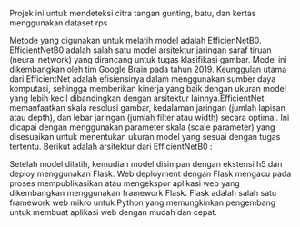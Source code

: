Projek ini untuk mendeteksi citra tangan gunting, batu, dan kertas menggunakan dataset rps

Metode yang digunakan untuk melatih model adalah EfficienNetB0. EfficientNetB0 adalah salah satu model arsitektur jaringan saraf tiruan (neural network) yang dirancang untuk tugas klasifikasi gambar. Model ini dikembangkan oleh tim Google Brain pada tahun 2019. Keunggulan utama dari EfficientNet adalah efisiensinya dalam menggunakan sumber daya komputasi, sehingga memberikan kinerja yang baik dengan ukuran model yang lebih kecil dibandingkan dengan arsitektur lainnya.EfficientNet memanfaatkan skala resolusi gambar, kedalaman jaringan (jumlah lapisan atau depth), dan lebar jaringan (jumlah filter atau width) secara optimal. Ini dicapai dengan menggunakan parameter skala (scale parameter) yang disesuaikan untuk menentukan ukuran model yang sesuai dengan tugas tertentu. Berikut adalah arsitektur dari EfficientNetB0 :


Setelah model dilatih, kemudian model disimpan dengan ekstensi h5 dan deploy menggunakan Flask. 
Web deployment dengan Flask mengacu pada proses mempublikasikan atau mengekspor aplikasi web yang dikembangkan menggunakan framework Flask. Flask adalah salah satu framework web mikro untuk Python yang memungkinkan pengembang untuk membuat aplikasi web dengan mudah dan cepat.
